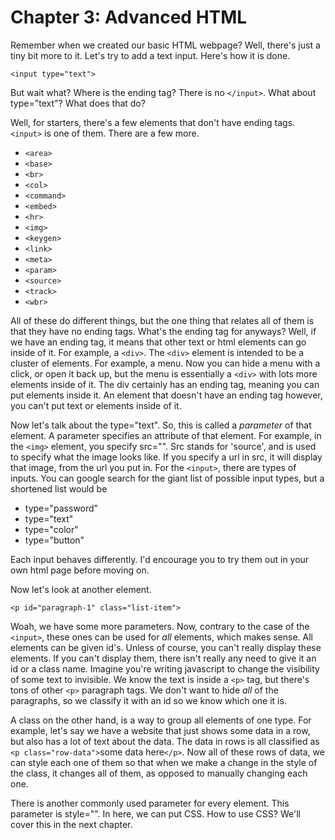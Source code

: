 # Chapter 3: Advanced HTML
Remember when we created our basic HTML webpage? Well, there's just a tiny bit more to it.
Let's try to add a text input. Here's how it is done.

`<input type="text">`

But wait what? Where is the ending tag? There is no `</input>`. What about type="text"? What does that do?

Well, for starters, there's a few elements that don't have ending tags. `<input>` is one of them. There are a few more.

- `<area>`
- `<base>`
- `<br>`
- `<col>`
- `<command>`
- `<embed>`
- `<hr>`
- `<img>`
- `<keygen>`
- `<link>`
- `<meta>`
- `<param>`
- `<source>`
- `<track>`
- `<wbr>`

All of these do different things, but the one thing that relates all of them is that they have no ending tags.
What's the ending tag for anyways? Well, if we have an ending tag, it means that other text or html elements can go inside of it. For example, a `<div>`. The `<div>` element is intended to be a cluster of elements. For example, a menu. Now you can hide a menu with a click, or open it back up, but the menu is essentially a `<div>` with lots more elements inside of it. The div certainly has an ending tag, meaning you can put elements inside it. An element that doesn't have an ending tag however, you can't put text or elements inside of it.

Now let's talk about the type="text". So, this is called a *parameter* of that element. A parameter specifies an attribute of that element. For example, in the `<img>` element, you specify src="". Src stands for 'source', and is used to specify what the image looks like. If you specify a url in src, it will display that image, from the url you put in. For the `<input>`, there are types of inputs. You can google search for the giant list of possible input types, but a shortened list would be

- type="password"
- type="text"
- type="color"
- type="button"

Each input behaves differently. I'd encourage you to try them out in your own html page before moving on.

Now let's look at another element.

`<p id="paragraph-1" class="list-item">`

Woah, we have some more parameters. Now, contrary to the case of the `<input>`, these ones can be used for *all* elements, which makes sense. All elements can be given id's. Unless of course, you can't really display these elements. If you can't display them, there isn't really any need to give it an id or a class name. Imagine you're writing javascript to change the visibility of some text to invisible. We know the text is inside a `<p>` tag, but there's tons of other `<p>` paragraph tags. We don't want to hide *all* of the paragraphs, so we classify it with an id so we know which one it is.

A class on the other hand, is a way to group all elements of one type. For example, let's say we have a website that just shows some data in a row, but also has a lot of text about the data. The data in rows is all classified as `<p class="row-data">`some data here`</p>`. Now all of these rows of data, we can style each one of them so that when we make a change in the style of the class, it changes all of them, as opposed to manually changing each one.

There is another commonly used parameter for every element. This parameter is style="". In here, we can put CSS. How to use CSS? We'll cover this in the next chapter.